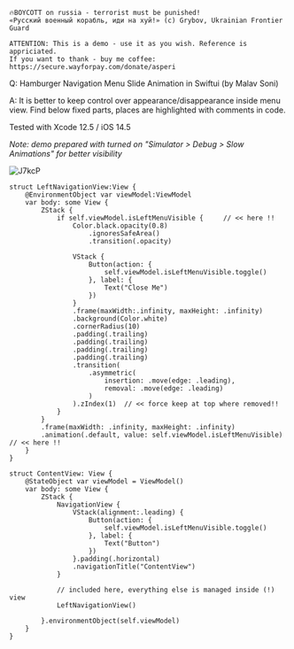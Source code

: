 ```
🔥BOYCOTT on russia - terrorist must be punished!
«Русский военный корабль, иди на хуй!» (c) Grybov, Ukrainian Frontier Guard

ATTENTION: This is a demo - use it as you wish. Reference is appriciated.
If you want to thank - buy me coffee: https://secure.wayforpay.com/donate/asperi
```

Q: Hamburger Navigation Menu Slide Animation in Swiftui (by Malav Soni)

A: It is better to keep control over appearance/disappearance inside menu view. Find below fixed parts, places are highlighted with comments in code.

Tested with Xcode 12.5 / iOS 14.5

*Note: demo prepared with turned on "Simulator > Debug > Slow Animations" for better visibility*

![J7kcP](https://user-images.githubusercontent.com/62171579/176986516-8d006fd0-3a1c-40b6-ac84-37245b1c326e.gif)

```
struct LeftNavigationView:View {
	@EnvironmentObject var viewModel:ViewModel
	var body: some View {
		ZStack {
			if self.viewModel.isLeftMenuVisible {     // << here !!
				Color.black.opacity(0.8)
					.ignoresSafeArea()
					.transition(.opacity)

				VStack {
					Button(action: {
						self.viewModel.isLeftMenuVisible.toggle()
					}, label: {
						Text("Close Me")
					})
				}
				.frame(maxWidth:.infinity, maxHeight: .infinity)
				.background(Color.white)
				.cornerRadius(10)
				.padding(.trailing)
				.padding(.trailing)
				.padding(.trailing)
				.padding(.trailing)
				.transition(
					.asymmetric(
						insertion: .move(edge: .leading),
						removal: .move(edge: .leading)
					)
				).zIndex(1)  // << force keep at top where removed!!
			}
		}
		.frame(maxWidth: .infinity, maxHeight: .infinity)
		.animation(.default, value: self.viewModel.isLeftMenuVisible)  // << here !!
	}
}

struct ContentView: View {
	@StateObject var viewModel = ViewModel()
	var body: some View {
		ZStack {
			NavigationView {
				VStack(alignment:.leading) {
					Button(action: {
						self.viewModel.isLeftMenuVisible.toggle()
					}, label: {
						Text("Button")
					})
				}.padding(.horizontal)
				.navigationTitle("ContentView")
			}

            // included here, everything else is managed inside (!) view
			LeftNavigationView()

		}.environmentObject(self.viewModel)
	}
}

```
